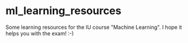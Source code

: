 # ml_learning_resources
Some learning resources for the IU course "Machine Learning". I hope it helps you with the exam! :-)
